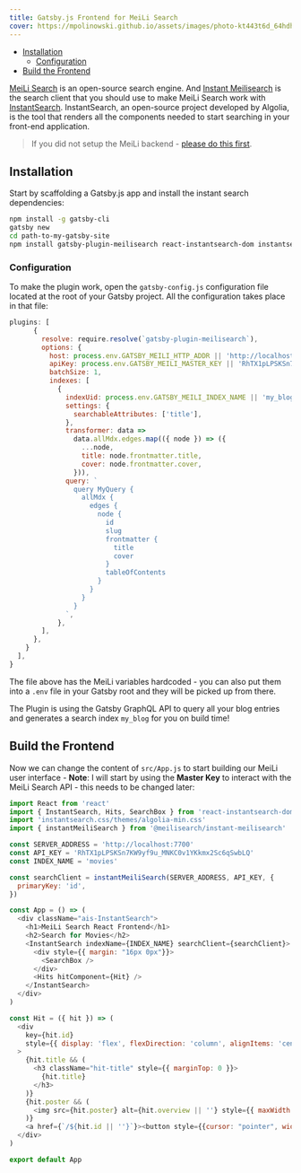 ```yaml
---
title: Gatsby.js Frontend for MeiLi Search
cover: https://mpolinowski.github.io/assets/images/photo-kt443t6d_64hdh43hfh6dgjdfhg4_d-0795219c47cded4f1a1480a5f18e4c60.jpg
---
```



<!-- TOC -->

- [Installation](#installation)
  - [Configuration](#configuration)
- [Build the Frontend](#build-the-frontend)

<!-- /TOC -->


[MeiLi Search](https://docs.meilisearch.com/learn/getting_started/quick_start.html) is an open-source search engine. And [Instant Meilisearch](https://github.com/meilisearch/instant-meilisearch) is the search client that you should use to make MeiLi Search work with [InstantSearch](https://github.com/algolia/instantsearch.js). InstantSearch, an open-source project developed by Algolia, is the tool that renders all the components needed to start searching in your front-end application.


> If you did not setup the MeiLi backend - [please do this first](https://mpolinowski.github.io/docs/DevOps/Elasticsearch/2023-02-10--meili-rusty-elastic-docker/2023-02-10/).




## Installation

Start by scaffolding a Gatsby.js app and install the instant search dependencies:

```bash
npm install -g gatsby-cli
gatsby new
cd path-to-my-gatsby-site
npm install gatsby-plugin-meilisearch react-instantsearch-dom instantsearch.css @meilisearch/instant-meilisearch
```


### Configuration

To make the plugin work, open the `gatsby-config.js` configuration file located at the root of your Gatsby project. All the configuration takes place in that file:


```js
plugins: [
      {
        resolve: require.resolve(`gatsby-plugin-meilisearch`),
        options: {
          host: process.env.GATSBY_MEILI_HTTP_ADDR || 'http://localhost:7700',
          apiKey: process.env.GATSBY_MEILI_MASTER_KEY || 'RhTX1pLPSKSn7KW9yf9u_MNKC0v1YKkmx2Sc6qSwbLQ',
          batchSize: 1,
          indexes: [
            {
              indexUid: process.env.GATSBY_MEILI_INDEX_NAME || 'my_blog',
              settings: {
                searchableAttributes: ['title'],
              },
              transformer: data =>
                data.allMdx.edges.map(({ node }) => ({
                  ...node,
                  title: node.frontmatter.title,
                  cover: node.frontmatter.cover,
                })),
              query: `
                query MyQuery {
                  allMdx {
                    edges {
                      node {
                        id
                        slug
                        frontmatter {
                          title
                          cover
                        }
                        tableOfContents
                      }
                    }
                  }
                }
              `,
            },
        ],
      },
    }
  ],
}
```

The file above has the MeiLi variables hardcoded - you can also put them into a `.env` file in your Gatsby root and they will be picked up from there.


The Plugin is using the Gatsby GraphQL API to query all your blog entries and generates a search index `my_blog` for you on build time!


## Build the Frontend

Now we can change the content of `src/App.js` to start building our MeiLi user interface - __Note__: I will start by using the __Master Key__ to interact with the MeiLi Search API - this needs to be changed later:


```js
import React from 'react'
import { InstantSearch, Hits, SearchBox } from 'react-instantsearch-dom'
import 'instantsearch.css/themes/algolia-min.css'
import { instantMeiliSearch } from '@meilisearch/instant-meilisearch'

const SERVER_ADDRESS = 'http://localhost:7700'
const API_KEY = 'RhTX1pLPSKSn7KW9yf9u_MNKC0v1YKkmx2Sc6qSwbLQ'
const INDEX_NAME = 'movies'

const searchClient = instantMeiliSearch(SERVER_ADDRESS, API_KEY, {
  primaryKey: 'id',
})

const App = () => (
  <div className="ais-InstantSearch">
    <h1>MeiLi Search React Frontend</h1>
    <h2>Search for Movies</h2>
    <InstantSearch indexName={INDEX_NAME} searchClient={searchClient}>
      <div style={{ margin: "16px 0px"}}>
        <SearchBox />
      </div>
      <Hits hitComponent={Hit} />
    </InstantSearch>
  </div>
)

const Hit = ({ hit }) => (
  <div
    key={hit.id}
    style={{ display: 'flex', flexDirection: 'column', alignItems: 'center' }}
  >
    {hit.title && (
      <h3 className="hit-title" style={{ marginTop: 0 }}>
        {hit.title}
      </h3>
    )}
    {hit.poster && (
      <img src={hit.poster} alt={hit.overview || ''} style={{ maxWidth: '100%' }} />
    )}
    <a href={`/${hit.id || ''}`}><button style={{cursor: "pointer", width: "100%", height: 35, padding: "0 1.5rem", color: "rgb(105, 107, 108)", fontSize: 15, fontWeight: 600, fontFamily: "'Roboto', sans-serif", letterSpacing: ".8px", textAlign: "center", textDecoration: "none", verticalAlign: "middle", whiteSpace: "nowrap", outline: "none", border: "none", userSelect: "none", borderRadius: 2, transition: "all .3s ease-out", boxShadow: "0 2px 5px 0 rgba(0,0,0,0.225)", marginTop: 15}}>Not implemented</button></a>
  </div>
)

export default App
```
